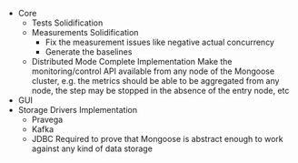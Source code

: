 * Core
    * Tests Solidification
    * Measurements Solidification
        * Fix the measurement issues like negative actual concurrency
        * Generate the baselines
    * Distributed Mode Complete Implementation
        Make the monitoring/control API available from any node of the Mongoose cluster, e.g. the metrics should be able
        to be aggregated from any node, the step may be stopped in the absence of the entry node, etc
* GUI
* Storage Drivers Implementation
    * Pravega
    * Kafka
    * JDBC
        Required to prove that Mongoose is abstract enough to work against any kind of data storage
